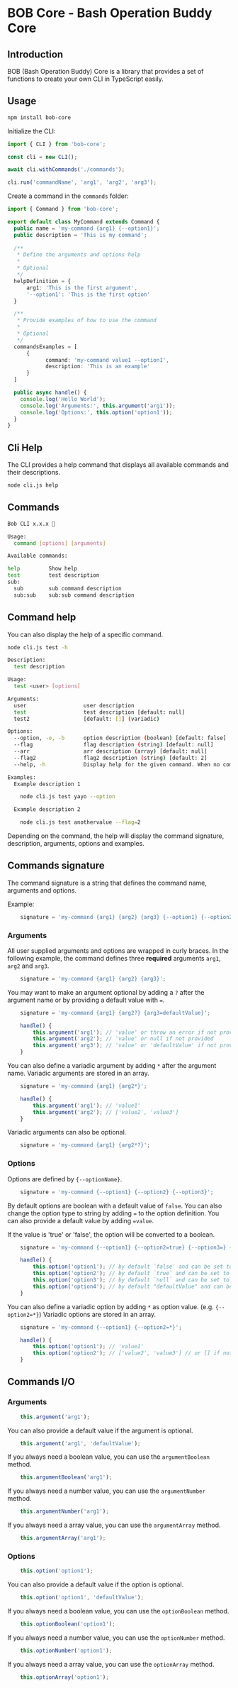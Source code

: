# BOB Core - Bash Operation Buddy Core

## Introduction

BOB (Bash Operation Buddy) Core is a library that provides a set of functions to create your own CLI in TypeScript easily.

## Usage

```bash
npm install bob-core
```

Initialize the CLI:

```typescript
import { CLI } from 'bob-core';

const cli = new CLI();

await cli.withCommands('./commands');

cli.run('commandName', 'arg1', 'arg2', 'arg3');
```

Create a command in the `commands` folder:

```typescript
import { Command } from 'bob-core';

export default class MyCommand extends Command {
  public name = 'my-command {arg1} {--option1}';
  public description = 'This is my command';
  
  /**
   * Define the arguments and options help
   *
   * Optional
   */
  helpDefinition = {
      arg1: 'This is the first argument',
      '--option1': 'This is the first option'
  }

  /**
   * Provide examples of how to use the command
   *
   * Optional
   */
  commandsExamples = [
      {
            command: 'my-command value1 --option1',
            description: 'This is an example'
      }
  ]

  public async handle() {
    console.log('Hello World');
    console.log('Arguments:', this.argument('arg1'));
    console.log('Options:', this.option('option1'));
  }
}
```

## Cli Help

The CLI provides a help command that displays all available commands and their descriptions.

```bash
node cli.js help
```

## Commands

```bash
Bob CLI x.x.x 💪

Usage:
  command [options] [arguments]

Available commands:

help         Show help
test         test description
sub:
  sub        sub command description
  sub:sub    sub:sub command description

```

## Command help

You can also display the help of a specific command.

```bash
node cli.js test -h
```

```bash
Description:
  test description

Usage:
  test <user> [options]

Arguments:
  user                  user description
  test                  test description [default: null]
  test2                 [default: []] (variadic)

Options:
  --option, -o, -b      option description (boolean) [default: false]
  --flag                flag description (string) [default: null]
  --arr                 arr description (array) [default: null]
  --flag2               flag2 description (string) [default: 2]
  --help, -h            Display help for the given command. When no command is given display help for the list command (boolean)

Examples:
  Example description 1

    node cli.js test yayo --option

  Example description 2

    node cli.js test anothervalue --flag=2
```

Depending on the command, the help will display the command signature, description, arguments, options and examples. 


## Commands signature

The command signature is a string that defines the command name, arguments and options.

Example:    
```typescript
    signature = 'my-command {arg1} {arg2} {arg3} {--option1} {--option2}';
```

### Arguments

All user supplied arguments and options are wrapped in curly braces. 
In the following example, the command defines three **required** arguments `arg1`, `arg2` and `arg3`.

```typescript
    signature = 'my-command {arg1} {arg2} {arg3}';
```

You may want to make an argument optional by adding a `?` after the argument name or by providing a default value with `=`.

```typescript
    signature = 'my-command {arg1} {arg2?} {arg3=defaultValue}';

    handle() {
        this.argument('arg1'); // 'value' or throw an error if not provided
        this.argument('arg2'); // 'value' or null if not provided
        this.argument('arg3'); // 'value' or 'defaultValue' if not provided
    }
```

You can also define a variadic argument by adding `*` after the argument name.
Variadic arguments are stored in an array.

```typescript
    signature = 'my-command {arg1} {arg2*}';

    handle() {
        this.argument('arg1'); // 'value1'
        this.argument('arg2'); // ['value2', 'value3']
    }
```

Variadic arguments can also be optional.

```typescript
    signature = 'my-command {arg1} {arg2*?}';
```

### Options

Options are defined by `{--optionName}`.

```typescript
    signature = 'my-command {--option1} {--option2} {--option3}';
```

By default options are boolean with a default value of `false`.
You can also change the option type to string by adding `=` to the option definition.
You can also provide a default value by adding `=value`.

If the value is 'true' or 'false', the option will be converted to a boolean.

```typescript
    signature = 'my-command {--option1} {--option2=true} {--option3=} {--option4=defaultValue} {--option5=}';

    handle() {
        this.option('option1'); // by default `false` and can be set to `true` by the user 
        this.option('option2'); // by default `true` and can be set to `false` by the user
        this.option('option3'); // by default `null` and can be set to "value" by the user
        this.option('option4'); // by default "defaultValue" and can be set to "value" by the user
    }
```

You can also define a variadic option by adding `*` as option value. (e.g. `{--option2=*}`)
Variadic options are stored in an array.

```typescript
    signature = 'my-command {--option1} {--option2=*}';

    handle() {
        this.option('option1'); // 'value1' 
        this.option('option2'); // ['value2', 'value3'] // or [] if not provided
    }
```

## Commands I/O

### Arguments

```typescript
    this.argument('arg1');
```

You can also provide a default value if the argument is optional.

```typescript
    this.argument('arg1', 'defaultValue');
```

If you always need a boolean value, you can use the `argumentBoolean` method.

```typescript
    this.argumentBoolean('arg1');
```

If you always need a number value, you can use the `argumentNumber` method.

```typescript
    this.argumentNumber('arg1');
```

If you always need a array value, you can use the `argumentArray` method.

```typescript
    this.argumentArray('arg1');
```

### Options

```typescript
    this.option('option1');
```

You can also provide a default value if the option is optional.

```typescript
    this.option('option1', 'defaultValue');
```

If you always need a boolean value, you can use the `optionBoolean` method.

```typescript
    this.optionBoolean('option1');
```

If you always need a number value, you can use the `optionNumber` method.

```typescript
    this.optionNumber('option1');
```

If you always need a array value, you can use the `optionArray` method.

```typescript
    this.optionArray('option1'); 
```
